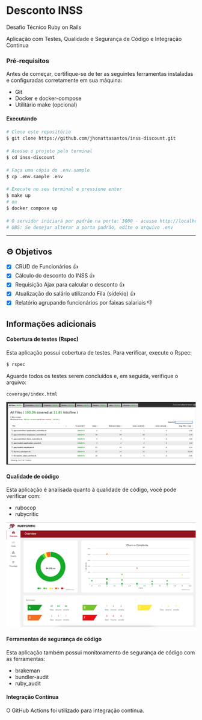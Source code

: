 # Desconto INSS

Desafio Técnico Ruby on Rails 

Aplicação com Testes, Qualidade e Segurança de Código e Integração Contínua

### Pré-requisitos

Antes de começar, certifique-se de ter as seguintes ferramentas instaladas e configuradas corretamente em sua máquina:
- Git
- Docker e docker-compose
- Utilitário make (opcional)

#### Executando

```bash
# Clone este repositório
$ git clone https://github.com/jhonattasantos/inss-discount.git

# Acesse o projeto pelo terminal
$ cd inss-discount

# Faça uma cópia do .env.sample
$ cp .env.sample .env

# Execute no seu terminal e pressione enter
$ make up 
# ou 
$ docker compose up

# O servidor iniciará por padrão na porta: 3000 - acesse http://localhost:3000
# OBS: Se desejar alterar a porta padrão, edite o arquivo .env

```
---

## ⚙️ Objetivos

- [x] CRUD de Funcionários 👍
- [x] Cálculo do desconto do INSS 👍
- [x] Requisição Ajax para calcular o desconto 👍
- [x] Atualização do salário utilizando Fila (sidekiq) 👍
- [x] Relatório agrupando funcionários por faixas salariais 👎

## Informações adicionais

#### Cobertura de testes (Rspec)

Esta aplicação possui cobertura de testes. Para verificar, execute o Rspec:
```bash
$ rspec
```
Aguarde todos os testes serem concluídos e, em seguida, verifique o arquivo:

```
coverage/index.html
```

![coverage](public/img/coverage.png)

#### Qualidade de código

Esta aplicação é analisada quanto à qualidade de código, você pode verificar com:
- rubocop
- rubycritic

![rubycritic](public/img/rubycritic.png)

#### Ferramentas de segurança de código

Esta aplicação também possui monitoramento de segurança de código com as ferramentas:
- brakeman
- bundler-audit
- ruby_audit

#### Integração Contínua

O GitHub Actions foi utilizado para integração contínua.
